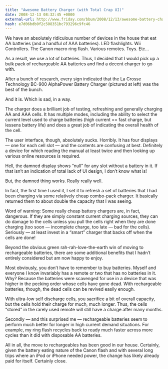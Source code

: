 ```yaml
---
title: "Awesome Battery Charger (with Total Crap UI)"
date: 2008-12-13 08:32:45 +0000
external-url: http://www.friday.com/bbum/2008/12/13/awesome-battery-charger-with-total-crap-ui/
hash: e7d06bdb0f2c508351bc793296c9fc46
---
```




We have an absolutely ridiculous number of devices in the house that eat AA batteries (and a handful of AAA batteries).   LED flashlights.   Wii Controllers.  The Canon macro ring flash.  Various remotes.  Toys. Etc…

As a result, we use a lot of batteries.   Thus, I decided that I would pick up a bulk pack of rechargeable AA batteries and find a decent charger to go with.

After a bunch of research, every sign indicated that the La Crosse Technology BC-900 AlphaPower Battery Charger
 (pictured at left) was the best of the bunch.

And it is.  Which is sad, in a way.

The charger does a brilliant job of testing, refreshing and generally charging AA and AAA cells.  It has multiple modes, including the ability to select the current level used to charge batteries (high current == fast charge, but lessens battery life) and does a great job of indicating the overall health of the cell.

The user interface, though, absolutely sucks.  Horribly.  It has four displays — one for each cell slot — and the contents are confusing at best. Definitely a device for which reading the manual at least twice and then looking up various online resources is required.

Hell, the damned display shows “null” for any slot without a battery in it.  If that isn’t an indication of total lack of UI design, I don’t know what is!

But, the damned thing works.  Really really well.

In fact, the first time I used it, I set it to refresh a set of batteries that I had been charging via some relatively cheap combo-pack charger.   It basically returned them to about double the capacity that I was seeing.

Word of warning: Some really cheap battery chargers are, in fact, dangerous.  If they are simply constant current charging sources, they can do damage to the cells unless you pull the cells right when they are done charging (too soon — incomplete charge, too late — bad for the cells).   Seriously — at least invest in a “smart” charger that backs off when the cells are done!

Beyond the obvious green rah-rah-love-the-earth win of moving to rechargeable batteries, there are some additional benefits that I hadn’t entirely considered but am now happy to enjoy.

Most obviously, you don’t have to remember to buy batteries.  Myself and everyone I know invariably has a remote or two that has no batteries in it.  Why?  Because the batteries were scavenged for use in a device that was higher in the pecking order whose cells have gone dead.   With rechargeable batteries, though, the dead cells can be revived easily enough.

With ultra-low self discharge cells, you sacrifice a bit of overall capacity, but the cells hold their charge for much, much longer.   Thus, the cells “stored” in the rarely used remote will still have a charge after many months.

Secondly — and this surprised me — rechargeable batteries seem to perform much better for longer in high current demand situations.  For example, my ring flash recycles back to ready much faster across more cycles than it did with disposable AA batteries.

All in all, the move to rechargeables has been good in our house.  Certainly, given the battery eating nature of the Canon flash and with several long trips where an iPod or iPhone needed power, the change has likely already paid for itself.  Certainly close.


